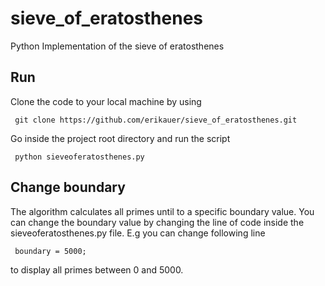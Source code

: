 # sieve_of_eratosthenes
Python Implementation of the sieve of eratosthenes

## Run

Clone the code to your local machine by using

     git clone https://github.com/erikauer/sieve_of_eratosthenes.git
     
Go inside the project root directory and run the script

     python sieveoferatosthenes.py
     
## Change boundary

The algorithm calculates all primes until to a specific boundary value. You can change the boundary value by changing the 
line of code inside the sieveoferatosthenes.py file. E.g you can change following line

     boundary = 5000;

to display all primes between 0 and 5000.

